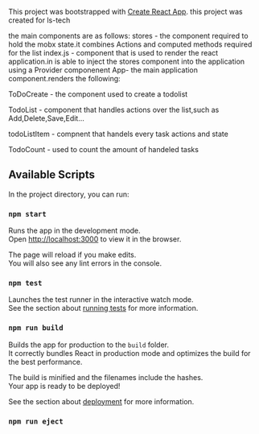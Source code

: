 This project was bootstrapped with [Create React App](https://github.com/facebook/create-react-app).
this project was created for ls-tech

the main components are as follows:
stores - the component required to hold the mobx state.it combines Actions and computed methods required for the list
index.js - component that is used to render the react application.in is able to inject the stores component into the application using a Provider componenent
App- the main application component.renders the following:

ToDoCreate - the component used to create a todolist

TodoList - component that handles actions over the list,such as Add,Delete,Save,Edit...

todoListItem - compnent that handels every task actions and state

TodoCount - used to count the amount of handeled tasks



## Available Scripts

In the project directory, you can run:

### `npm start`

Runs the app in the development mode.<br>
Open [http://localhost:3000](http://localhost:3000) to view it in the browser.

The page will reload if you make edits.<br>
You will also see any lint errors in the console.

### `npm test`

Launches the test runner in the interactive watch mode.<br>
See the section about [running tests](https://facebook.github.io/create-react-app/docs/running-tests) for more information.

### `npm run build`

Builds the app for production to the `build` folder.<br>
It correctly bundles React in production mode and optimizes the build for the best performance.

The build is minified and the filenames include the hashes.<br>
Your app is ready to be deployed!

See the section about [deployment](https://facebook.github.io/create-react-app/docs/deployment) for more information.

### `npm run eject`

